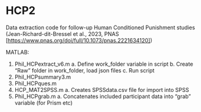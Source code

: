 # HCP2
Data extraction code for follow-up Human Conditioned Punishment studies (Jean-Richard-dit-Bressel et al., 2023, PNAS [https://www.pnas.org/doi/full/10.1073/pnas.2221634120])

MATLAB:
1.	Phil_HCPextract_v6.m
  a.	Define work_folder variable in script
  b.	Create “Raw” folder in work_folder, load json files
  c.	Run script
2.	Phil_HCPsummary3.m
3.	Phil_HCPques.m
4.	HCP_MAT2SPSS.m
  a.	Creates SPSSdata.csv file for import into SPSS
5.	Phil_HCPgrab.m
  a.	Concatenates included participant data into “grab” variable (for Prism etc)
